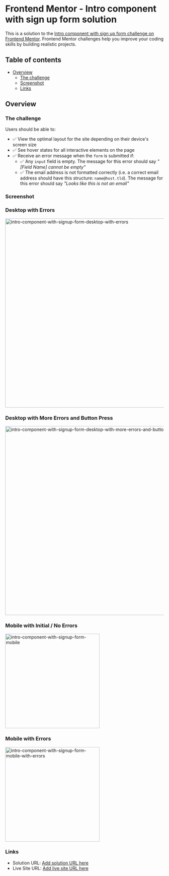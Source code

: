 # Frontend Mentor - Intro component with sign up form solution

This is a solution to the [Intro component with sign up form challenge on Frontend Mentor](https://www.frontendmentor.io/challenges/intro-component-with-signup-form-5cf91bd49edda32581d28fd1). Frontend Mentor challenges help you improve your coding skills by building realistic projects.

## Table of contents

- [Overview](#overview)
  - [The challenge](#the-challenge)
  - [Screenshot](#screenshot)
  - [Links](#links)

## Overview

### The challenge

Users should be able to:

- ✅ View the optimal layout for the site depending on their device's screen size
- ✅ See hover states for all interactive elements on the page
- ✅ Receive an error message when the `form` is submitted if:
  - ✅ Any `input` field is empty. The message for this error should say _"[Field Name] cannot be empty"_
  - ✅ The email address is not formatted correctly (i.e. a correct email address should have this structure: `name@host.tld`). The message for this error should say _"Looks like this is not an email"_

### Screenshot

### Desktop with Errors

<img src="https://github.com/gracepal/frontend-mentor/assets/131278381/1f9c02e3-48ef-4a44-8821-236846934d3b" width="600" alt="intro-component-with-signup-form-desktop-with-errors">

### Desktop with More Errors and Button Press

<img width="600" alt="intro-component-with-signup-form-desktop-with-more-errors-and-buttonpress" src="https://github.com/gracepal/frontend-mentor/assets/131278381/13da0d31-21d5-485d-96b8-b72b0f1289fb">

### Mobile with Initial / No Errors

<img src="https://github.com/gracepal/frontend-mentor/assets/131278381/09862629-9efa-4244-aac4-e929297cb914" width="300" alt="intro-component-with-signup-form-mobile">

### Mobile with Errors

<img src="https://github.com/gracepal/frontend-mentor/assets/131278381/66995090-247a-42c0-a35b-e364f577e088" alt="intro-component-with-signup-form-mobile-with-errors" width="300">

### Links

- Solution URL: [Add solution URL here](https://your-solution-url.com)
- Live Site URL: [Add live site URL here](https://your-live-site-url.com)
